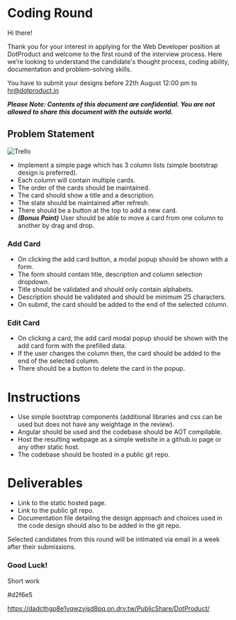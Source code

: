 # Coding Round

Hi there!

Thank you for your interest in applying for the Web Developer position at DotProduct and welcome to the first round of the interview process. Here we’re looking to understand the candidate's thought process, coding ability, documentation and problem-solving skills.

You have to submit your designs before 22th August 12:00 pm to hr@dotproduct.in

***Please Note: Contents of this document are confidential. You are not allowed to share this document with the outside world.***

## Problem Statement
![Trello](https://d2k1ftgv7pobq7.cloudfront.net/meta/p/res/images/spirit/product/89d378b845766a8f0c48e955336266f8/board.png)

- Implement a simple page which has 3 column lists (simple bootstrap design is preferred).
- Each column will contain multiple cards.
- The order of the cards should be maintained.
- The card should show a title and a description.
- The state should be maintained after refresh.
- There should be a button at the top to add a new card.
- ***(Bonus Point)*** User should be able to move a card from one column to another by drag and drop.

### Add Card
- On clicking the add card button, a modal popup should be shown with a form.
- The form should contain title, description and column selection dropdown.
- Title should be validated and should only contain alphabets.
- Description should be validated and should be minimum 25 characters.
- On submit, the card should be added to the end of the selected column.

### Edit Card
- On clicking a card, the add card modal popup should be shown with the add card form with the prefilled data.
- If the user changes the column then, the card should be added to the end of the selected column.
- There should be a button to delete the card in the popup.

# Instructions
- Use simple bootstrap components (additional libraries and css can be used but does not have any weightage in the review).
- Angular should be used and the codebase should be AOT compilable.
- Host the resulting webpage as a simple website in a github.io page or any other static host.
- The codebase should be hosted in a public git repo.

# Deliverables
- Link to the static hosted page.
- Link to the public git repo.
- Documentation file detailing the design approach and choices used in the code design should also to be added in the git repo. 


Selected candidates from this round will be intimated via email in a week after their submissions.

### Good Luck!



Short work

#d2f6e5


<i class="fa-solid fa-grid"></i>
<i class="fal fa-home"></i>
<i class="fa-light fa-magnifying-glass"></i>
<i class="fab fa-trello"></i>
<i class="fa-regular fa-plus"></i>
<i class="fa-regular fa-circle-exclamation"></i>
<i class="fa-regular fa-bell"></i>
<i class="fa-regular fa-signal-bars-good" data-fa-transform="rotate-180"></i>
<i class="fa-regular fa-angles-right"></i>
<i class="fa-light fa-star"></i>
<i class="fa-regular fa-ellipsis"></i>
<i class="fa-regular fa-angle-right" data-fa-transform="rotate-90"></i>
<i class="fa-light fa-eye"></i>
<i class="fa-light fa-paperclip" data-fa-transform="rotate-45"></i>
<i class="fa-regular fa-bars"></i>
<i class="fa-regular fa-square-check"></i>
<i class="fa-light fa-clock"></i>

https://dadcthgp8e1vqwzvjsd8pq.on.drv.tw/PublicShare/DotProduct/

